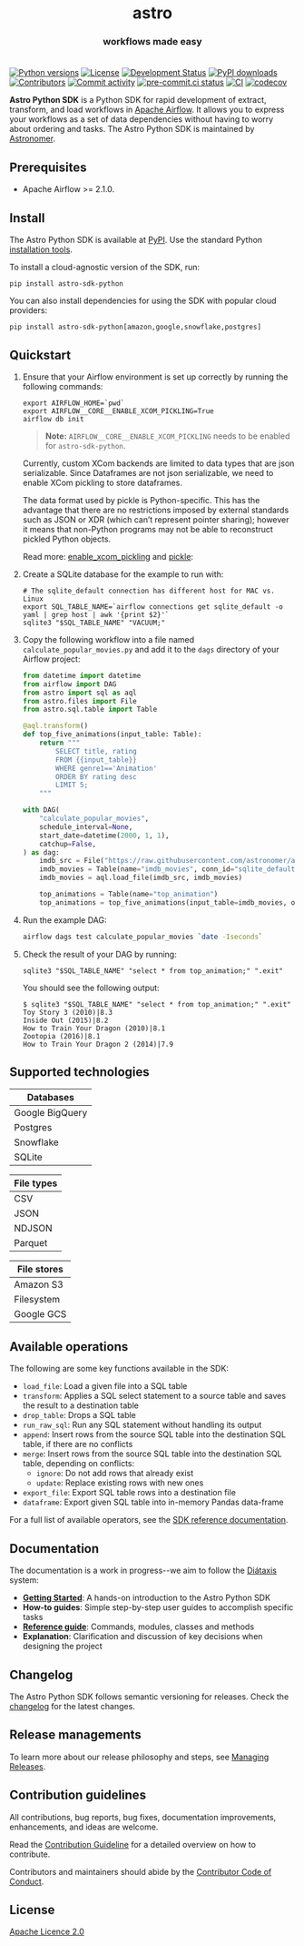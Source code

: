 <h1 align="center">
  astro
</h1>
  <h3 align="center">
  workflows made easy<br><br>
</h3>

[![Python versions](https://img.shields.io/pypi/pyversions/astro-sdk-python.svg)](https://pypi.org/pypi/astro-sdk-python)
[![License](https://img.shields.io/pypi/l/astro-sdk-python.svg)](https://pypi.org/pypi/astro-sdk-python)
[![Development Status](https://img.shields.io/pypi/status/astro-sdk-python.svg)](https://pypi.org/pypi/astro-sdk-python)
[![PyPI downloads](https://img.shields.io/pypi/dm/astro-sdk-python.svg)](https://pypistats.org/packages/astro-sdk-python)
[![Contributors](https://img.shields.io/github/contributors/astronomer/astro-sdk)](https://github.com/astronomer/astro-sdk)
[![Commit activity](https://img.shields.io/github/commit-activity/m/astronomer/astro-sdk)](https://github.com/astronomer/astro-sdk)
[![pre-commit.ci status](https://results.pre-commit.ci/badge/github/astronomer/astro-sdk/main.svg)](https://results.pre-commit.ci/latest/github/astronomer/astro-sdk/main)
[![CI](https://github.com/astronomer/astro-sdk/actions/workflows/ci-python-sdk.yaml/badge.svg)](https://github.com/astronomer/astro-sdk)
[![codecov](https://codecov.io/gh/astronomer/astro-sdk/branch/main/graph/badge.svg?token=MI4SSE50Q6)](https://codecov.io/gh/astronomer/astro-sdk)

**Astro Python SDK** is a Python SDK for rapid development of extract, transform, and load workflows in [Apache Airflow](https://airflow.apache.org/). It allows you to express your workflows as a set of data dependencies without having to worry about ordering and tasks. The Astro Python SDK is maintained by [Astronomer](https://astronomer.io).

## Prerequisites

- Apache Airflow >= 2.1.0.

## Install

The Astro Python SDK is available at [PyPI](https://pypi.org/project/astro-sdk-python/). Use the standard Python
[installation tools](https://packaging.python.org/en/latest/tutorials/installing-packages/).

To install a cloud-agnostic version of the SDK, run:

```shell
pip install astro-sdk-python
```

You can also install dependencies for using the SDK with popular cloud providers:

```shell
pip install astro-sdk-python[amazon,google,snowflake,postgres]
```


## Quickstart
1. Ensure that your Airflow environment is set up correctly by running the following commands:

    ```shell
    export AIRFLOW_HOME=`pwd`
    export AIRFLOW__CORE__ENABLE_XCOM_PICKLING=True
    airflow db init
    ```
   > **Note:** `AIRFLOW__CORE__ENABLE_XCOM_PICKLING` needs to be enabled for `astro-sdk-python`.

    Currently, custom XCom backends are limited to data types that are json serializable. Since Dataframes are not json serializable, we need to enable XCom pickling to store dataframes.

    The data format used by pickle is Python-specific. This has the advantage that there are no restrictions imposed by external standards such as JSON or XDR (which can’t represent pointer sharing); however it means that non-Python programs may not be able to reconstruct pickled Python objects.

    Read more: [enable_xcom_pickling](https://airflow.apache.org/docs/apache-airflow/stable/configurations-ref.html#enable-xcom-pickling) and [pickle](https://docs.python.org/3/library/pickle.html#comparison-with-json):


2. Create a SQLite database for the example to run with:

    ```shell
    # The sqlite_default connection has different host for MAC vs. Linux
    export SQL_TABLE_NAME=`airflow connections get sqlite_default -o     yaml | grep host | awk '{print $2}'`
    sqlite3 "$SQL_TABLE_NAME" "VACUUM;"
    ```

3. Copy the following workflow into a file named `calculate_popular_movies.py` and add it to the `dags` directory of your Airflow project:

    ```Python
    from datetime import datetime
    from airflow import DAG
    from astro import sql as aql
    from astro.files import File
    from astro.sql.table import Table

    @aql.transform()
    def top_five_animations(input_table: Table):
        return """
            SELECT title, rating
            FROM {{input_table}}
            WHERE genre1=='Animation'
            ORDER BY rating desc
            LIMIT 5;
        """

    with DAG(
        "calculate_popular_movies",
        schedule_interval=None,
        start_date=datetime(2000, 1, 1),
        catchup=False,
    ) as dag:
        imdb_src = File("https://raw.githubusercontent.com/astronomer/astro-sdk/main/tests/data/imdb_v2.csv")
        imdb_movies = Table(name="imdb_movies", conn_id="sqlite_default")
        imdb_movies = aql.load_file(imdb_src, imdb_movies)

        top_animations = Table(name="top_animation")
        top_animations = top_five_animations(input_table=imdb_movies, output_table=top_animations)
    ```

4. Run the example DAG:

    ```sh
    airflow dags test calculate_popular_movies `date -Iseconds`
    ```

5. Check the result of your DAG by running:

    ```shell
    sqlite3 "$SQL_TABLE_NAME" "select * from top_animation;" ".exit"
    ```

    You should see the following output:

    ```shell
    $ sqlite3 "$SQL_TABLE_NAME" "select * from top_animation;" ".exit"
    Toy Story 3 (2010)|8.3
    Inside Out (2015)|8.2
    How to Train Your Dragon (2010)|8.1
    Zootopia (2016)|8.1
    How to Train Your Dragon 2 (2014)|7.9
    ```

## Supported technologies

| Databases       |
|-----------------|
| Google BigQuery |
| Postgres        |
| Snowflake       |
| SQLite          |

| File types |
|------------|
| CSV        |
| JSON       |
| NDJSON     |
| Parquet    |

| File stores |
|------------ |
| Amazon S3   |
| Filesystem  |
| Google GCS  |

## Available operations

The following are some key functions available in the SDK:

- `load_file`: Load a given file into a SQL table
- `transform`: Applies a SQL select statement to a source table and saves the result to a destination table
- `drop_table`: Drops a SQL table
- `run_raw_sql`: Run any SQL statement without handling its output
- `append`: Insert rows from the source SQL table into the destination SQL table, if there are no conflicts
- `merge`: Insert rows from the source SQL table into the destination SQL table, depending on conflicts:
  - `ignore`: Do not add rows that already exist
  - `update`: Replace existing rows with new ones
- `export_file`: Export SQL table rows into a destination file
- `dataframe`: Export given SQL table into in-memory Pandas data-frame

For a full list of available operators, see the [SDK reference documentation](https://astro-sdk-python.readthedocs.io/en/stable/operators.html).

## Documentation

The documentation is a work in progress--we aim to follow the [Diátaxis](https://diataxis.fr/) system:

- **[Getting Started](./docs/getting-started/GETTING_STARTED.md)**: A hands-on introduction to the Astro Python SDK
- **How-to guides**: Simple step-by-step user guides to accomplish specific tasks
- **[Reference guide](https://astro-sdk-python.readthedocs.io/)**: Commands, modules, classes and methods
- **Explanation**: Clarification and discussion of key decisions when designing the project

## Changelog

The Astro Python SDK follows semantic versioning for releases. Check the [changelog](docs/CHANGELOG.md) for the latest changes.

## Release managements

To learn more about our release philosophy and steps, see [Managing Releases](docs/development/RELEASE.md).

## Contribution guidelines

All contributions, bug reports, bug fixes, documentation improvements, enhancements, and ideas are welcome.

Read the [Contribution Guideline](./docs/development/CONTRIBUTING.md) for a detailed overview on how to contribute.

Contributors and maintainers should abide by the [Contributor Code of Conduct](docs/development/CODE_OF_CONDUCT.md).

## License

[Apache Licence 2.0](../LICENSE)
